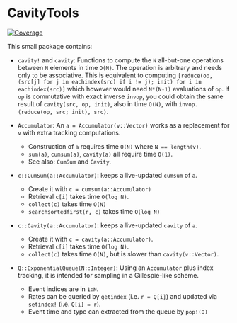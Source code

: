 # CavityTools

[![Coverage](https://codecov.io/gh/abraunst/CavityTools.jl/branch/main/graph/badge.svg)](https://codecov.io/gh/abraunst/CavityTools.jl)

This small package contains:

* `cavity!` and `cavity`: Functions to compute the `N` all-but-one operations between `N` elements in time `O(N)`. The operation is arbitrary and needs only to be associative. This is equivalent to computing `[reduce(op, (src[j] for j in eachindex(src) if i != j); init) for i in eachindex(src)]` which however would need `N*(N-1)` evaluations of `op`.
If `op` is commutative with exact inverse `invop`, you could obtain the same result of `cavity(src, op, init)`, also in time `O(N)`, with `invop.(reduce(op, src; init), src)`.

* `Accumulator`: An `a = Accumulator(v::Vector)` works as a replacement for `v` with extra tracking computations.
	- Construction of `a` requires time `O(N)` where `N == length(v)`.
	- `sum(a)`, `cumsum(a)`, `cavity(a)` all require time `O(1)`.
	- See also: `CumSum` and `Cavity`.

* `c::CumSum(a::Accumulator)`: keeps a live-updated `cumsum` of `a`. 
	- Create it with `c = cumsum(a::Accumulator)`
	- Retrieval `c[i]` takes time `O(log N)`.
	- `collect(c)` takes time `O(N)`
	- `searchsortedfirst(r, c)` takes time `O(log N)`

* `c::Cavity(a::Accumulator)`: keeps a live-updated `cavity` of `a`.
	- Create it with `c = cavity(a::Accumulator)`.
	- Retrieval `c[i]` takes time `O(log N)`.
	- `collect(c)` takes time `O(N)`, but is slower than `cavity(v::Vector)`.

* `Q::ExponentialQueue(N::Integer)`: Using an `Accumulator` plus index tracking, it is intended for sampling in a Gillespie-like scheme.
	- Event indices are in `1:N`. 
	- Rates can be queried by `getindex` (i.e. `r = Q[i]`) and updated via `setindex!` (i.e. `Q[i] = r`).
	- Event time and type can extracted from the queue by `pop!(Q)`
